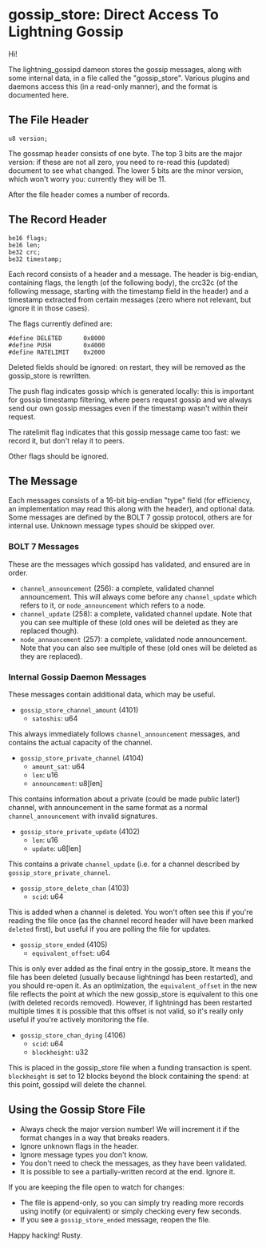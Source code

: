 # gossip_store: Direct Access To Lightning Gossip

Hi!

The lightning_gossipd dameon stores the gossip messages, along with
some internal data, in a file called the "gossip_store".  Various
plugins and daemons access this (in a read-only manner), and the
format is documented here.

## The File Header

```
u8 version;
```

The gossmap header consists of one byte.  The top 3 bits are the major
version: if these are not all zero, you need to re-read this (updated)
document to see what changed.  The lower 5 bits are the minor version,
which won't worry you: currently they will be 11.

After the file header comes a number of records.

## The Record Header

```
be16 flags;
be16 len;
be32 crc;
be32 timestamp;
```

Each record consists of a header and a message.  The header is
big-endian, containing flags, the length (of the following body), the
crc32c (of the following message, starting with the timestamp field in
the header) and a timestamp extracted from certain messages (zero
where not relevant, but ignore it in those cases).

The flags currently defined are:

```
#define DELETED		 0x8000
#define PUSH		 0x4000
#define RATELIMIT	 0x2000
```

Deleted fields should be ignored: on restart, they will be removed as
the gossip_store is rewritten.

The push flag indicates gossip which is generated locally: this is
important for gossip timestamp filtering, where peers request gossip
and we always send our own gossip messages even if the timestamp
wasn't within their request.

The ratelimit flag indicates that this gossip message came too fast:
we record it, but don't relay it to peers.

Other flags should be ignored.

## The Message

Each messages consists of a 16-bit big-endian "type" field (for
efficiency, an implementation may read this along with the header),
and optional data.  Some messages are defined by the BOLT 7 gossip
protocol, others are for internal use.  Unknown message types should be
skipped over.

### BOLT 7 Messages

These are the messages which gossipd has validated, and ensured are in
order.

* `channel_announcement` (256): a complete, validated channel announcement.  This will always come before any `channel_update` which refers to it, or `node_announcement` which refers to a node.
* `channel_update` (258): a complete, validated channel update.  Note that you can see multiple of these (old ones will be deleted as they are replaced though).
* `node_announcement` (257): a complete, validated node announcement.  Note that you can also see multiple of these (old ones will be deleted as they are replaced).

### Internal Gossip Daemon Messages

These messages contain additional data, which may be useful.

* `gossip_store_channel_amount` (4101)
  * `satoshis`: u64

This always immediately follows `channel_announcement` messages, and
contains the actual capacity of the channel.

* `gossip_store_private_channel` (4104)
  * `amount_sat`: u64
  * `len`: u16
  * `announcement`: u8[len]

This contains information about a private (could be made public
later!) channel, with announcement in the same format as a normal
`channel_announcement` with invalid signatures.

* `gossip_store_private_update` (4102)
  * `len`: u16
  * `update`: u8[len]

This contains a private `channel_update` (i.e. for a channel described
by `gossip_store_private_channel`.

* `gossip_store_delete_chan` (4103)
  * `scid`: u64

This is added when a channel is deleted.  You won't often see this if
you're reading the file once (as the channel record header will have
been marked `deleted` first), but useful if you are polling the file
for updates.

* `gossip_store_ended` (4105)
  * `equivalent_offset`: u64
  
This is only ever added as the final entry in the gossip_store.  It
means the file has been deleted (usually because lightningd has been
restarted), and you should re-open it.  As an optimization, the
`equivalent_offset` in the new file reflects the point at which the
new gossip_store is equivalent to this one (with deleted records
removed).  However, if lightningd has been restarted multiple times it
is possible that this offset is not valid, so it's really only useful
if you're actively monitoring the file.

* `gossip_store_chan_dying` (4106)
  * `scid`: u64
  * `blockheight`: u32

This is placed in the gossip_store file when a funding transaction is
spent.  `blockheight` is set to 12 blocks beyond the block containing
the spend: at this point, gossipd will delete the channel.

## Using the Gossip Store File

- Always check the major version number!  We will increment it if the format
  changes in a way that breaks readers.
- Ignore unknown flags in the header.
- Ignore message types you don't know.
- You don't need to check the messages, as they have been validated.
- It is possible to see a partially-written record at the end.  Ignore it.

If you are keeping the file open to watch for changes:

- The file is append-only, so you can simply try reading more records 
  using inotify (or equivalent) or simply checking every few seconds.
- If you see a `gossip_store_ended` message, reopen the file.

Happy hacking!
Rusty.
